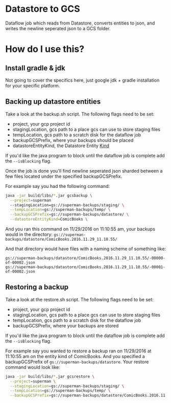 # Datastore to GCS
Dataflow job which reads from Datastore, converts entities to json,
and writes the newline seperated json to a GCS folder.

# How do I use this?

## Install gradle & jdk

Not going to cover the specifics here, just google jdk + gradle installation for
your specific platform.


## Backing up datastore entities

Take a look at the backup.sh script. The following flags need to be set:

* project, your gcp project id
* stagingLocation, gcs path to a place gcs can use to store staging files
* tempLocation, gcs path to a scratch disk for the dataflow job
* backupGCSPrefix, where your backups should be placed
* datastoreEntityKind, the Datastore Entity [Kind](https://cloud.google.com/datastore/docs/concepts/entities#kinds_and_identifiers)

If you'd like the java program to block until the dataflow job is complete add
the `--isBlocking` flag.

Once the job is done you'll find newline seperated json sharded between a few
files located under the specified backupGCSPrefix.

For example say you had the following command:
```bash
java -jar build/libs/*.jar gcsbackup \
  --project=superman
  --stagingLocation=gs://superman-backups/staging/ \
  --tempLocation=gs://superman-backups/temp/ \
  --backupGCSPrefix=gs://superman-backups/datastore/ \
  --datastoreEntityKind=ComicBooks \
```

And you ran this command on 11/29/2016 on 11:10:55 am, your backups would in the
directory:
`gs://superman-backups/datastore/ComicBooks.2016.11.29_11.10.55/`

And that directory would have files with a naming scheme of something like:
```
gs://superman-backups/datastore/ComicBooks.2016.11.29_11.10.55/-00000-of-00002.json
gs://superman-backups/datastore/ComicBooks.2016.11.29_11.10.55/-00001-of-00002.json
```

## Restoring a backup

Take a look at the restore.sh script. The following flags need to be set:

* project, your gcp project id
* stagingLocation, gcs path to a place gcs can use to store staging files
* tempLocation, gcs path to a scratch disk for the dataflow job
* backupGCSPrefix, where your backups are stored

If you'd like the java program to block until the dataflow job is complete add
the `--isBlocking` flag.

For example say you wanted to restore a backup ran on 11/29/2016 at 11:10:55 am on the entity kind
of ComicBooks. And you specified a backupGCSPrefix of
`gs://superman-backups/datastore`.
Your restore command would look like:

```bash
java -jar build/libs/*.jar gcsrestore \
  --project=superman \
  --stagingLocation=gs://superman-backups/staging/ \
  --tempLocation=gs://superman-backups/temp/ \
  --backupGCSPrefix=gs://superman-backups/datastore/ComicBooks.2016.11.29_11.10.55/
```
